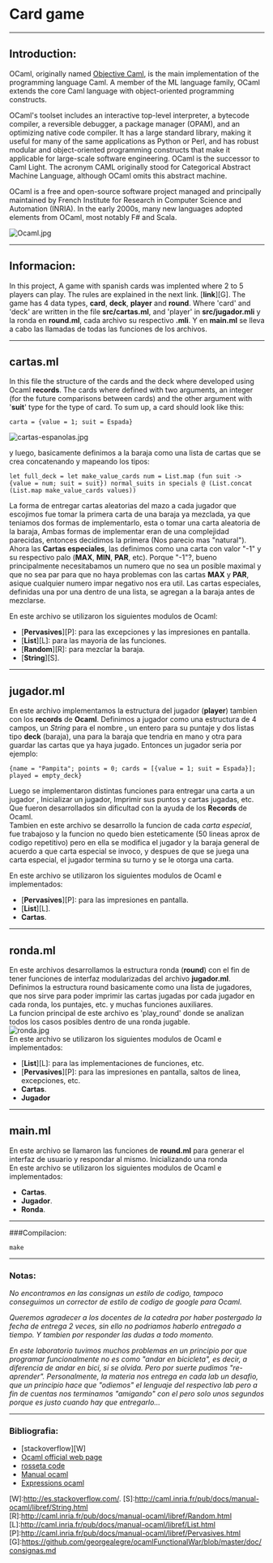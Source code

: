 # **Card game**

---
## Introduction:
OCaml, originally named [Objective Caml][O], is the main implementation of the programming language Caml. A member of the ML language family, OCaml extends the core Caml language with object-oriented programming constructs.

OCaml's toolset includes an interactive top-level interpreter, a bytecode compiler, a reversible debugger, a package manager (OPAM), and an optimizing native code compiler. It has a large standard library, making it useful for many of the same applications as Python or Perl, and has robust modular and object-oriented programming constructs that make it applicable for large-scale software engineering. OCaml is the successor to Caml Light. The acronym CAML originally stood for Categorical Abstract Machine Language, although OCaml omits this abstract machine.

OCaml is a free and open-source software project managed and principally maintained by French Institute for Research in Computer Science and Automation (INRIA). In the early 2000s, many new languages adopted elements from OCaml, most notably F# and Scala.


![Ocaml.jpg](http://wesphelan.com/wp-content/uploads/2014/11/ATBCamel2.jpg)

---
## Informacion:

In this project, A game with spanish cards was implented where 2 to 5 players can play. The rules are explained in the next link. [**link**][G].
The game has 4 data types, **card**, **deck**, **player** and **round**. Where 'card' and 'deck' are written in the file **src/cartas.ml**, and 'player' in **src/jugador.mli** y la ronda en **round.ml**, cada archivo su respectivo **.mli**. Y en **main.ml** se lleva a cabo las llamadas de todas las funciones de los archivos.

---
## cartas.ml

In this file the structure of the cards and the deck where developed using Ocaml **records**. The cards where defined with two arguments, an integer (for the future comparisons between cards) and the other argument with '**suit**' type for the type of card. To sum up, a card should look like this:

`carta = {value = 1; suit = Espada}`   

![cartas-espanolas.jpg](https://alastairsavage.files.wordpress.com/2012/10/spanish-playing-cards.jpg)
  
y luego, basicamente definimos a la baraja como una lista de cartas que se crea concatenando y mapeando los tipos:  
   
`let full_deck =
  let make_value_cards num =
    List.map (fun suit -> {value = num; suit = suit}) normal_suits
  in
  specials @ (List.concat (List.map make_value_cards values))
  `   
     
La forma de entregar cartas aleatorias del mazo a cada jugador que escojimos fue tomar la primera carta de una baraja ya mezclada, ya que teniamos dos formas de implementarlo, esta o tomar una carta aleatoria de la baraja, Ambas formas de implementar eran de una complejidad parecidas, entonces decidimos la primera (Nos parecio mas "natural").  
Ahora las **Cartas especiales**, las definimos como una carta con valor "-1" y su respectivo palo (**MAX**, **MIN**, **PAR**, etc). Porque "-1"?, bueno principalmente necesitabamos un numero que no sea un posible maximal y que no sea par para que no haya problemas con las cartas **MAX** y **PAR**, asique cualquier numero impar negativo nos era util. Las cartas especiales, definidas una por una dentro de una lista, se agregan a la baraja antes de mezclarse.  
  
En este archivo se utilizaron los siguientes modulos de Ocaml:     
 
 * [**Pervasives**][P]: para las excepciones y las impresiones en pantalla.
 * [**List**][L]: para las mayoria de las funciones.
 * [**Random**][R]: para mezclar la baraja. 
 * [**String**][S].
   
---
## jugador.ml  
  
En este archivo implementamos la estructura del jugador (**player**) tambien con los **records** de **Ocaml**. Definimos a jugador como una estructura de 4 campos, un *String* para el nombre , un entero para su puntaje y dos listas tipo **deck** (baraja), una para la baraja que tendria en mano y otra para guardar las cartas que ya haya jugado. Entonces un jugador seria por ejemplo:   
   
`{name = "Pampita"; points = 0; cards = [{value = 1; suit = Espada}]; played = empty_deck}`   
   
Luego se implementaron distintas funciones para entregar una carta a un jugador , Inicializar un jugador, Imprimir sus puntos y cartas jugadas, etc.  
Que fueron desarrollados sin dificultad con la ayuda de los **Records** de Ocaml.  
Tambien en este archivo se desarrollo la funcion de cada *carta especial*, fue trabajoso y la funcion no quedo bien esteticamente (50 lineas aprox de codigo repetitivo) pero en ella se modifica el jugador y la baraja general de acuerdo a que carta especial se invoco, y despues de que se juega una carta especial, el jugador termina su turno y se le otorga una carta. 
  
En este archivo se utilizaron los siguientes modulos de Ocaml e implementados:  

 * [**Pervasives**][P]: para las impresiones en pantalla.
 * [**List**][L].
 * **Cartas**.  
   
---
## ronda.ml   
  
En este archivos desarrollamos la estructura ronda (**round**) con el fin de tener funciones de interfaz modularizadas del archivo **jugador.ml**.  
Definimos la estructura round basicamente como una lista de jugadores, que nos sirve para poder imprimir las cartas jugadas por cada jugador en cada ronda, los puntajes, etc. y muchas funciones auxiliares.   
La funcion principal de este archivo es 'play_round' donde se analizan todos los casos posibles dentro de una ronda jugable.  
![ronda.jpg](https://bitbucket.org/repo/LLGjg7/images/3835112487-ronda.jpg)    
En este archivo se utilizaron los siguientes modulos de Ocaml e implementados:  

 * [**List**][L]: para las implementaciones de funciones, etc.
 * [**Pervasives**][P]: para las impresiones en pantalla, saltos de linea, excepciones, etc.
 * **Cartas**.
 * **Jugador** 
   
---
## main.ml  

En este archivo se llamaron las funciones de **round.ml** para generar el interfaz de usuario y respondar al mismo. Inicializando una ronda   
En este archivo se utilizaron los siguientes modulos de Ocaml e implementados:

 * **Cartas**.
 * **Jugador**.
 * **Ronda**.  

---
###Compilacion:
  
`make`

---
### **Notas:**
 
*No encontramos en las consignas un estilo de codigo, tampoco conseguimos un corrector de estilo de codigo de google para Ocaml.*    
     
*Queremos agradecer a los docentes de la catedra por haber postergado la fecha de entrega 2 veces, sin ello no podriamos haberlo entregado a tiempo. Y tambien por responder las dudas a todo momento.*

*En este laboratorio tuvimos muchos problemas en un principio por que programar funcionalmente no es como "andar en bicicleta", es decir, a diferencia de andar en bici, si se olvida. Pero por suerte pudimos "re-aprender". Personalmente, la materia nos entrega en cada lab un desafio, que un principio hace que "odiemos" el lenguaje del respectivo lab pero a fin de cuentas nos terminamos "amigando" con el pero solo unos segundos porque es justo cuando hay que entregarlo...*
   
---  
### **Bibliografia**:

 * [stackoverflow][W]
 * [Ocaml official web page][O]
 * [rosseta code][T]
 * [Manual ocaml][M]
 * [Expressions ocaml][E]





[E]:<http://caml.inria.fr/pub/docs/manual-ocaml/expr.html>
[M]:<http://caml.inria.fr/pub/docs/manual-ocaml/>
[T]:<http://rosettacode.org/wiki/Rosetta_Code>
[O]:<https://ocaml.org/>
[W]:<http://es.stackoverflow.com/>.
[S]:<http://caml.inria.fr/pub/docs/manual-ocaml/libref/String.html>  
[R]:<http://caml.inria.fr/pub/docs/manual-ocaml/libref/Random.html> 
[L]:<http://caml.inria.fr/pub/docs/manual-ocaml/libref/List.html>  
[P]:<http://caml.inria.fr/pub/docs/manual-ocaml/libref/Pervasives.html>
[G]:<https://github.com/georgealegre/ocamlFunctionalWar/blob/master/doc/consignas.md>









